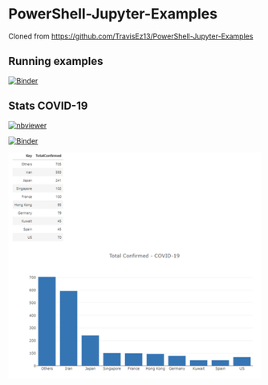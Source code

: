 # PowerShell-Jupyter-Examples

Cloned from https://github.com/TravisEz13/PowerShell-Jupyter-Examples

## Running examples

[![Binder](https://mybinder.org/badge_logo.svg)](https://mybinder.org/v2/gh/dfinke/myjupyter/master?urlpath=lab)

## Stats COVID-19

[![nbviewer](https://raw.githubusercontent.com/jupyter/design/master/logos/Badges/nbviewer_badge.svg?sanitize=true)](https://nbviewer.jupyter.org/github/dfinke/myjupyter/blob/master/COVID-19.ipynb)

[![Binder](https://mybinder.org/badge_logo.svg)](https://mybinder.org/v2/gh/dfinke/myjupyter/master?filepath=COVID-19.ipynb)

![](./media/COVID-19.png)